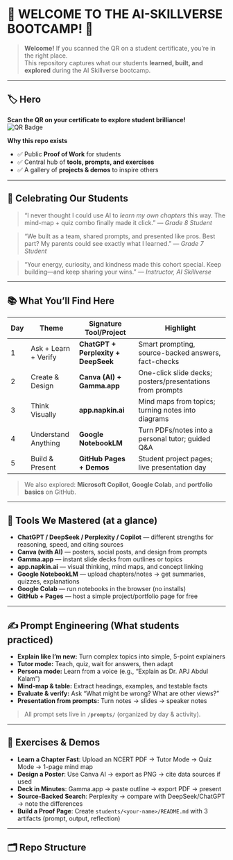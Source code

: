 # 🌟 **WELCOME TO THE AI-SKILLVERSE BOOTCAMP!** 🌟  

> **Welcome!** If you scanned the QR on a student certificate, you’re in the right place.  
> This repository captures what our students **learned, built, and explored** during the AI Skillverse bootcamp.

---

## 🏷️ Hero
**Scan the QR on your certificate to explore student brilliance!**  
![QR Badge](media/qr-badge.png "Scan to view this repo")

**Why this repo exists**
- ✅ Public **Proof of Work** for students  
- ✅ Central hub of **tools, prompts, and exercises**  
- ✅ A gallery of **projects & demos** to inspire others  

---

## 🎉 Celebrating Our Students

> “I never thought I could use AI to *learn my own chapters* this way. The mind-map + quiz combo finally made it click.” — *Grade 8 Student*

> “We built as a team, shared prompts, and presented like pros. Best part? My parents could see exactly what I learned.” — *Grade 7 Student*

> “Your energy, curiosity, and kindness made this cohort special. Keep building—and keep sharing your wins.” — *Instructor, AI Skillverse*

---

## 📚 What You’ll Find Here

| Day | Theme | Signature Tool/Project | Highlight |
|---|---|---|---|
| 1 | Ask + Learn + Verify | **ChatGPT + Perplexity + DeepSeek** | Smart prompting, source-backed answers, fact-checks |
| 2 | Create & Design | **Canva (AI) + Gamma.app** | One-click slide decks; posters/presentations from prompts |
| 3 | Think Visually | **app.napkin.ai** | Mind maps from topics; turning notes into diagrams |
| 4 | Understand Anything | **Google NotebookLM** | Turn PDFs/notes into a personal tutor; guided Q&A |
| 5 | Build & Present | **GitHub Pages + Demos** | Student project pages; live presentation day |

> We also explored: **Microsoft Copilot**, **Google Colab**, and **portfolio basics** on GitHub.

---

## 🧰 Tools We Mastered (at a glance)

- **ChatGPT / DeepSeek / Perplexity / Copilot** — different strengths for reasoning, speed, and citing sources  
- **Canva (with AI)** — posters, social posts, and design from prompts  
- **Gamma.app** — instant slide decks from outlines or topics  
- **app.napkin.ai** — visual thinking, mind maps, and concept linking  
- **Google NotebookLM** — upload chapters/notes → get summaries, quizzes, explanations  
- **Google Colab** — run notebooks in the browser (no installs)  
- **GitHub + Pages** — host a simple project/portfolio page for free

---

## ✍️ Prompt Engineering (What students practiced)

- **Explain like I’m new:** Turn complex topics into simple, 5-point explainers  
- **Tutor mode:** Teach, quiz, wait for answers, then adapt  
- **Persona mode:** Learn from a voice (e.g., “Explain as Dr. APJ Abdul Kalam”)  
- **Mind-map & table:** Extract headings, examples, and testable facts  
- **Evaluate & verify:** Ask “What might be wrong? What are other views?”  
- **Presentation from prompts:** Turn notes → slides → speaker notes

> All prompt sets live in **`/prompts/`** (organized by day & activity).

---

## 🧪 Exercises & Demos

- **Learn a Chapter Fast**: Upload an NCERT PDF → Tutor Mode → Quiz Mode → 1-page mind map  
- **Design a Poster**: Use Canva AI → export as PNG → cite data sources if used  
- **Deck in Minutes**: Gamma.app → paste outline → export PDF → present  
- **Source-Backed Search**: Perplexity → compare with DeepSeek/ChatGPT → note the differences  
- **Build a Proof Page**: Create `students/<your-name>/README.md` with 3 artifacts (prompt, output, reflection)

---

## 🗂 Repo Structure

